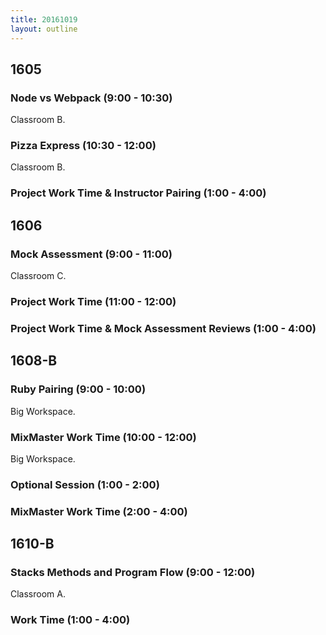 ```yaml
---
title: 20161019
layout: outline
---
```



## 1605

### Node vs Webpack (9:00 - 10:30)

Classroom B.

### Pizza Express (10:30 - 12:00)

Classroom B.

### Project Work Time & Instructor Pairing (1:00 - 4:00)


## 1606

### Mock Assessment (9:00 - 11:00)

Classroom C.

### Project Work Time (11:00 - 12:00)

### Project Work Time & Mock Assessment Reviews (1:00 - 4:00)


## 1608-B

### Ruby Pairing (9:00 - 10:00)

Big Workspace.

### MixMaster Work Time (10:00 - 12:00)

Big Workspace.

### Optional Session (1:00 - 2:00)

### MixMaster Work Time (2:00 - 4:00)


## 1610-B

### Stacks Methods and Program Flow (9:00 - 12:00)

Classroom A.

### Work Time (1:00 - 4:00)

